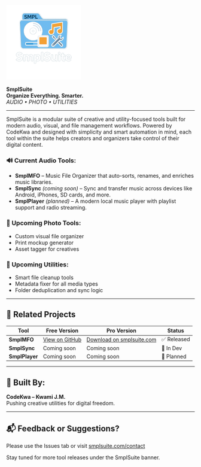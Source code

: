 ![SmplSuite Logo](SmplSuite_LOGO.png)

**SmplSuite**  
**Organize Everything. Smarter.**  
*AUDIO • PHOTO • UTILITIES*

---

SmplSuite is a modular suite of creative and utility-focused tools built for modern audio, visual, and file management workflows. Powered by CodeKwa and designed with simplicity and smart automation in mind, each tool within the suite helps creators and organizers take control of their digital content.

### 🔊 Current Audio Tools:
- **SmplMFO** – Music File Organizer that auto-sorts, renames, and enriches music libraries.
- **SmplSync** *(coming soon)* – Sync and transfer music across devices like Android, iPhones, SD cards, and more.
- **SmplPlayer** *(planned)* – A modern local music player with playlist support and radio streaming.

### 🎨 Upcoming Photo Tools:
- Custom visual file organizer
- Print mockup generator
- Asset tagger for creatives

### 🧰 Upcoming Utilities:
- Smart file cleanup tools
- Metadata fixer for all media types
- Folder deduplication and sync logic

---

## 🔗 Related Projects
| Tool         | Free Version                             | Pro Version                         | Status     |
|--------------|-------------------------------------------|--------------------------------------|------------|
| **SmplMFO**   | [View on GitHub](https://github.com/CodeKwa/SmplMFO) | [Download on smplsuite.com](https://smplsuite.com/) | ✅ Released |
| **SmplSync**   | Coming soon                               | Coming soon                          | 🔧 In Dev  |
| **SmplPlayer**   | Coming soon                               | Coming soon                          | 🧪 Planned |

---

## 🔧 Built By:
**CodeKwa – Kwami J.M.**  
Pushing creative utilities for digital freedom.

---

## 📬 Feedback or Suggestions?
Please use the Issues tab or visit [smplsuite.com/contact](https://smplsuite.com/contact)

Stay tuned for more tool releases under the SmplSuite banner.
